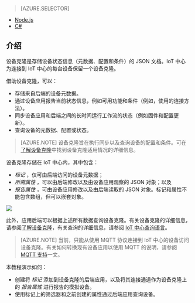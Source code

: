 > [AZURE.SELECTOR]
- [Node.js](/documentation/articles/iot-hub-node-node-twin-getstarted/)
- [C#](/documentation/articles/iot-hub-csharp-node-twin-getstarted/)

## 介绍

设备克隆是存储设备状态信息（元数据、配置和条件）的 JSON 文档。IoT 中心为连接到 IoT 中心的每台设备保留一个设备克隆。

借助设备克隆，可以：

* 存储来自后端的设备元数据。
* 通过设备应用报告当前状态信息，例如可用功能和条件（例如，使用的连接方法）。
* 同步设备应用和后端之间的长时间运行工作流的状态（例如固件和配置更新）。
* 查询设备的元数据、配置或状态。

> [AZURE.NOTE] 设备克隆旨在执行同步以及查询设备的配置和条件。可在[了解设备克隆][lnk-twins]中找到设备克隆适用情况的详细信息。

设备克隆存储在 IoT 中心内，其中包含：

* *标记* ，仅可由后端访问的设备元数据；
* *所需属性* ，可以由后端修改以及由设备应用观察的 JSON 对象；以及
* *报告属性* ，可由设备应用修改以及由后端读取的 JSON 对象。标记和属性不能包含数组，但可以嵌套对象。

![][img-twin]  


此外，应用后端可以根据上述所有数据查询设备克隆。有关设备克隆的详细信息，请参阅[了解设备克隆][lnk-twins]，有关查询的详细信息，请参阅 [IoT 中心查询语言][lnk-query]。

> [AZURE.NOTE] 当前，只能从使用 MQTT 协议连接到 IoT 中心的设备访问设备克隆。有关如何转换现有设备应用以使用 MQTT 的说明，请参阅 [MQTT 支持][lnk-devguide-mqtt]一文。

本教程演示如何：

- 创建将 *标记* 添加到设备克隆的后端应用，以及将其连接通道作为设备克隆上的 *报告属性* 进行报告的模拟设备。
- 使用标记上的筛选器和之前创建的属性通过后端应用查询设备。


<!-- images -->

[img-twin]: ./media/iot-hub-selector-twin-get-started/twin.png

<!-- links -->

[lnk-query]: /documentation/articles/iot-hub-devguide-query-language/
[lnk-twins]: /documentation/articles/iot-hub-devguide-device-twins/
[lnk-d2c]: /documentation/articles/iot-hub-devguide-messaging/#device-to-cloud-messages
[lnk-methods]: /documentation/articles/iot-hub-devguide-direct-methods/
[lnk-devguide-mqtt]: /documentation/articles/iot-hub-mqtt-support/

<!---HONumber=Mooncake_1212_2016-->